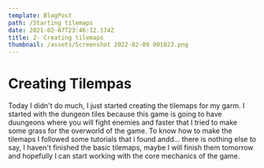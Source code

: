 ```yaml
---
template: BlogPost
path: /Starting tilemaps
date: 2021-02-07T23:46:12.174Z
title: 2- Creating tilemaps
thumbnail: /assets/Screenshot 2022-02-09 001023.png
---
```


# Creating Tilempas

Today I didn't do much, I just started creating the tilemaps for my garm. I started with the dungeon tiles because this game is going to have duungeons where you will fight enemies and faster that I tried to make some grass for the overworld of the game. To know how to make the tilemaps I followed some tutorials that i found andd... there is nothing else to say, I haven't finished the basic tilemaps, maybe I will finish them tomorrow and hopefully I can start working with the core mechanics of the game.